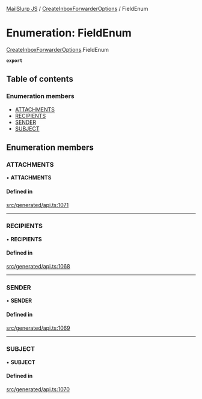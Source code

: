 [MailSlurp JS](../README.md) / [CreateInboxForwarderOptions](../modules/CreateInboxForwarderOptions.md) / FieldEnum

# Enumeration: FieldEnum

[CreateInboxForwarderOptions](../modules/CreateInboxForwarderOptions.md).FieldEnum

**`export`**

## Table of contents

### Enumeration members

- [ATTACHMENTS](CreateInboxForwarderOptions.FieldEnum.md#attachments)
- [RECIPIENTS](CreateInboxForwarderOptions.FieldEnum.md#recipients)
- [SENDER](CreateInboxForwarderOptions.FieldEnum.md#sender)
- [SUBJECT](CreateInboxForwarderOptions.FieldEnum.md#subject)

## Enumeration members

### ATTACHMENTS

• **ATTACHMENTS**

#### Defined in

[src/generated/api.ts:1071](https://github.com/mailslurp/mailslurp-client/blob/8c02983/src/generated/api.ts#L1071)

___

### RECIPIENTS

• **RECIPIENTS**

#### Defined in

[src/generated/api.ts:1068](https://github.com/mailslurp/mailslurp-client/blob/8c02983/src/generated/api.ts#L1068)

___

### SENDER

• **SENDER**

#### Defined in

[src/generated/api.ts:1069](https://github.com/mailslurp/mailslurp-client/blob/8c02983/src/generated/api.ts#L1069)

___

### SUBJECT

• **SUBJECT**

#### Defined in

[src/generated/api.ts:1070](https://github.com/mailslurp/mailslurp-client/blob/8c02983/src/generated/api.ts#L1070)
